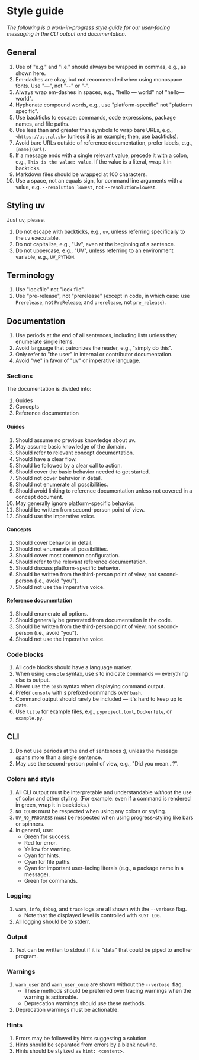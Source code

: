 # Style guide

_The following is a work-in-progress style guide for our user-facing messaging in the CLI output and
documentation_.

## General

1. Use of "e.g." and "i.e." should always be wrapped in commas, e.g., as shown here.
1. Em-dashes are okay, but not recommended when using monospace fonts. Use "—", not "--" or "-".
1. Always wrap em-dashes in spaces, e.g., "hello — world" not "hello—world".
1. Hyphenate compound words, e.g., use "platform-specific" not "platform specific".
1. Use backticks to escape: commands, code expressions, package names, and file paths.
1. Use less than and greater than symbols to wrap bare URLs, e.g., `<https://astral.sh>` (unless it
   is an example; then, use backticks).
1. Avoid bare URLs outside of reference documentation, prefer labels, e.g., `[name](url)`.
1. If a message ends with a single relevant value, precede it with a colon, e.g.,
   `This is the value: value`. If the value is a literal, wrap it in backticks.
1. Markdown files should be wrapped at 100 characters.
1. Use a space, not an equals sign, for command line arguments with a value, e.g.
   `--resolution lowest`, not `--resolution=lowest`.

## Styling uv

Just uv, please.

1. Do not escape with backticks, e.g., `uv`, unless referring specifically to the `uv` executable.
1. Do not capitalize, e.g., "Uv", even at the beginning of a sentence.
1. Do not uppercase, e.g., "UV", unless referring to an environment variable, e.g., `UV_PYTHON`.

## Terminology

1. Use "lockfile" not "lock file".
2. Use "pre-release", not "prerelease" (except in code, in which case: use `Prerelease`, not
   `PreRelease`; and `prerelease`, not `pre_release`).

## Documentation

1. Use periods at the end of all sentences, including lists unless they enumerate single items.
1. Avoid language that patronizes the reader, e.g., "simply do this".
1. Only refer to "the user" in internal or contributor documentation.
1. Avoid "we" in favor of "uv" or imperative language.

### Sections

The documentation is divided into:

1. Guides
2. Concepts
3. Reference documentation

#### Guides

1. Should assume no previous knowledge about uv.
1. May assume basic knowledge of the domain.
1. Should refer to relevant concept documentation.
1. Should have a clear flow.
1. Should be followed by a clear call to action.
1. Should cover the basic behavior needed to get started.
1. Should not cover behavior in detail.
1. Should not enumerate all possibilities.
1. Should avoid linking to reference documentation unless not covered in a concept document.
1. May generally ignore platform-specific behavior.
1. Should be written from second-person point of view.
1. Should use the imperative voice.

#### Concepts

1. Should cover behavior in detail.
1. Should not enumerate all possibilities.
1. Should cover most common configuration.
1. Should refer to the relevant reference documentation.
1. Should discuss platform-specific behavior.
1. Should be written from the third-person point of view, not second-person (i.e., avoid "you").
1. Should not use the imperative voice.

#### Reference documentation

1. Should enumerate all options.
1. Should generally be generated from documentation in the code.
1. Should be written from the third-person point of view, not second-person (i.e., avoid "you").
1. Should not use the imperative voice.

### Code blocks

1. All code blocks should have a language marker.
1. When using `console` syntax, use `$` to indicate commands — everything else is output.
1. Never use the `bash` syntax when displaying command output.
1. Prefer `console` with `$` prefixed commands over `bash`.
1. Command output should rarely be included — it's hard to keep up to date.
1. Use `title` for example files, e.g., `pyproject.toml`, `Dockerfile`, or `example.py`.

## CLI

1. Do not use periods at the end of sentences :), unless the message spans more than a single
   sentence.
1. May use the second-person point of view, e.g., "Did you mean...?".

### Colors and style

1. All CLI output must be interpretable and understandable _without_ the use of color and other
   styling. (For example: even if a command is rendered in green, wrap it in backticks.)
1. `NO_COLOR` must be respected when using any colors or styling.
1. `UV_NO_PROGRESS` must be respected when using progress-styling like bars or spinners.
1. In general, use:
    - Green for success.
    - Red for error.
    - Yellow for warning.
    - Cyan for hints.
    - Cyan for file paths.
    - Cyan for important user-facing literals (e.g., a package name in a message).
    - Green for commands.

### Logging

1. `warn`, `info`, `debug`, and `trace` logs are all shown with the `--verbose` flag.
    - Note that the displayed level is controlled with `RUST_LOG`.
1. All logging should be to stderr.

### Output

1. Text can be written to stdout if it is "data" that could be piped to another program.

### Warnings

1. `warn_user` and `warn_user_once` are shown without the `--verbose `flag.
    - These methods should be preferred over tracing warnings when the warning is actionable.
    - Deprecation warnings should use these methods.
1. Deprecation warnings must be actionable.

### Hints

1. Errors may be followed by hints suggesting a solution.
1. Hints should be separated from errors by a blank newline.
1. Hints should be stylized as `hint: <content>`.
